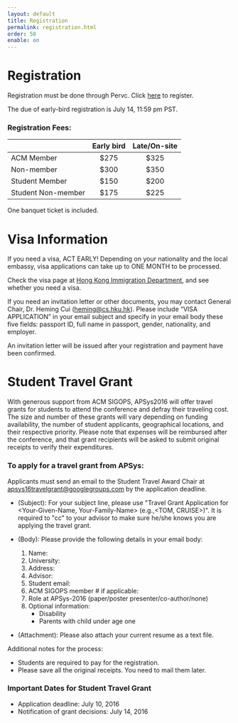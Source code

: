 ```yaml
---
layout: default
title: Registration
permalink: registration.html
order: 50 
enable: on
---
```

<!---
Date: 28 Feb 2016
Author: Jingyu Yang
Purpose: To build a website for APSys 2016 for Dr. Cui.
Copy From: Takahiro, who is the author of APSys2015.
--->

# Registration

Registration must be done through Pervc.
Click [here](http://apsys.pervc.com) to register.

The due of early-bird registration is July 14, 11:59 pm PST.

### Registration Fees:

|                     | Early bird   | Late/On-site |
|:--------------------|:------------:|:------------:|
| ACM Member          | $275         | $325         |
| Non-member          | $300         | $350         |
| Student Member      | $150         | $200         |
| Student Non-member  | $175         | $225         |


One banquet ticket is included.


# Visa Information

If you need a visa, ACT EARLY!
Depending on your nationality and the local
embassy, visa applications can take up to ONE MONTH to be processed.

Check the visa page at [Hong Kong Immigration Department](http://www.immd.gov.hk/eng/services/visas/visit-transit/visit-visa-entry-permit.html),
 and see whether you need a visa.

If you need an invitation letter or other documents, you may contact General Chair, Dr. Heming Cui (heming@cs.hku.hk). Please include “VISA APPLICATION” in your email subject and specify in your email body these five fields: passport ID, full name in passport, gender, nationality, and employer.

An invitation letter will be issued after your registration and payment have
been confirmed.


# Student Travel Grant

With generous support from ACM SIGOPS, APSys2016 will offer travel grants for
students to attend the conference and defray their traveling cost. The size and
number of these grants will vary depending on funding availability, the number
of student applicants, geographical locations, and their respective priority.
Please note that expenses will be reimbursed after the conference, and that
grant recipients will be asked to submit original receipts to verify their
expenditures.

### To apply for a travel grant from APSys:

Applicants must send an email to the Student Travel Award Chair at
apsys16travelgrant@googlegroups.com by the application deadline.

- (Subject): For your subject line, please use "Travel Grant Application for
<Your-Given-Name, Your-Family-Name> (e.g.,<TOM, CRUISE>)". It is required to "cc" to your advisor to
make sure he/she knows you are applying the travel grant.

- (Body): Please provide the following details in your email body:
  1. Name:
  2. University:
  3. Address:
  4. Advisor:
  5. Student email:
  6. ACM SIGOPS member # if applicable:
  7. Role at APSys-2016 (paper/poster presenter/co-author/none)
  8. Optional information:
     - Disability
     - Parents with child under age one

- (Attachment): Please also attach your current resume as a text file.


Additional notes for the process:

- Students are required to pay for the registration.
- Please save all the original receipts. You need to mail them later.

### Important Dates for Student Travel Grant

- Application deadline: July 10, 2016
- Notification of grant decisions: July 14, 2016



